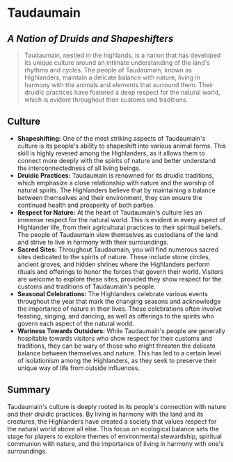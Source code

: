 # Taudaumain #

## *A Nation of Druids and Shapeshifters* ##

> Taudaumain, nestled in the highlands, is a nation that has developed its unique culture around an intimate understanding of the land's rhythms and cycles. The people of Taudaumain, known as Highlanders, maintain a delicate balance with nature, living in harmony with the animals and elements that surround them. Their druidic practices have fostered a deep respect for the natural world, which is evident throughout their customs and traditions.

## Culture ##

- **Shapeshifting:** One of the most striking aspects of Taudaumain's culture is its people's ability to shapeshift into various animal forms. This skill is highly revered among the Highlanders, as it allows them to connect more deeply with the spirits of nature and better understand the interconnectedness of all living beings.
- **Druidic Practices:** Taudaumain is renowned for its druidic traditions, which emphasize a close relationship with nature and the worship of natural spirits. The Highlanders believe that by maintaining a balance between themselves and their environment, they can ensure the continued health and prosperity of both parties.
- **Respect for Nature:** At the heart of Taudaumain's culture lies an immense respect for the natural world. This is evident in every aspect of Highlander life, from their agricultural practices to their spiritual beliefs. The people of Taudaumain view themselves as custodians of the land and strive to live in harmony with their surroundings.
- **Sacred Sites:** Throughout Taudaumain, you will find numerous sacred sites dedicated to the spirits of nature. These include stone circles, ancient groves, and hidden shrines where the Highlanders perform rituals and offerings to honor the forces that govern their world. Visitors are welcome to explore these sites, provided they show respect for the customs and traditions of Taudaumain's people.
- **Seasonal Celebrations:** The Highlanders celebrate various events throughout the year that mark the changing seasons and acknowledge the importance of nature in their lives. These celebrations often involve feasting, singing, and dancing, as well as offerings to the spirits who govern each aspect of the natural world.
- **Wariness Towards Outsiders:** While Taudaumain's people are generally hospitable towards visitors who show respect for their customs and traditions, they can be wary of those who might threaten the delicate balance between themselves and nature. This has led to a certain level of isolationism among the Highlanders, as they seek to preserve their unique way of life from outside influences.

## Summary ##

Taudaumain's culture is deeply rooted in its people's connection with nature and their druidic practices. By living in harmony with the land and its creatures, the Highlanders have created a society that values respect for the natural world above all else. This focus on ecological balance sets the stage for players to explore themes of environmental stewardship, spiritual communion with nature, and the importance of living in harmony with one's surroundings.